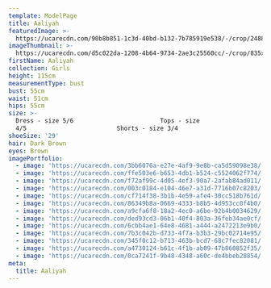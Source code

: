 ```yaml
---
template: ModelPage
title: Aaliyah
featuredImage: >-
  https://ucarecdn.com/90b8b851-1c3d-40bd-b132-7b785919e538/-/crop/2488x705/7,276/-/preview/
imageThumbnail: >-
  https://ucarecdn.com/d5c022da-1208-4b64-9734-2ae3c25560cc/-/crop/835x1287/757,0/-/preview/
firstName: Aaliyah
collection: Girls
height: 115cm
measurementType: bust
bust: 55cm
waist: 51cm
hips: 55cm
size: >-
  Dress - size 5/6                        Tops - size
  4/5                         Shorts - size 3/4
shoeSize: '29'
hair: Dark Brown
eyes: Brown
imagePortfolio:
  - image: 'https://ucarecdn.com/3bb6076a-e27e-4af9-9e8b-ca5d59098e38/'
  - image: 'https://ucarecdn.com/ffe503e6-b653-4db1-b524-c5524062f774/'
  - image: 'https://ucarecdn.com/f72af99c-4d05-4ef3-90a7-2afab84ad011/'
  - image: 'https://ucarecdn.com/003c0184-e104-46e7-a31d-7716b07c8203/'
  - image: 'https://ucarecdn.com/cf714f38-3b1b-4e59-afe4-30cc518b761d/'
  - image: 'https://ucarecdn.com/86349b8a-0669-4333-b8b5-4d953cc0f4b0/'
  - image: 'https://ucarecdn.com/a9cfa6f8-18a2-4ec0-a6be-92b4b0034629/'
  - image: 'https://ucarecdn.com/ded93cd3-06b1-40f4-803a-36feb34ae0cf/'
  - image: 'https://ucarecdn.com/6cbb4ae1-64e8-4681-a444-a2472213e9b0/'
  - image: 'https://ucarecdn.com/7b3c042b-d733-4f7a-b3b3-29bc02714e95/'
  - image: 'https://ucarecdn.com/345f0c12-b713-463b-bcd7-68c7fec82081/'
  - image: 'https://ucarecdn.com/a4730124-b61c-4f1b-ab09-47b860852f35/'
  - image: 'https://ucarecdn.com/0ca7241f-9b48-4348-a60c-de4bbeb28854/'
meta:
  title: Aaliyah
---
```



